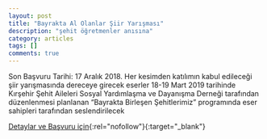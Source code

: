 ```yaml
---
layout: post
title: "Bayrakta Al Olanlar Şiir Yarışması"
description: "şehit öğretmenler anısına"
category: articles
tags: []
comments: true
---
```


Son Başvuru Tarihi: 17 Aralık 2018. 
Her kesimden katılımın kabul edileceği şiir yarışmasında dereceye girecek eserler 18-19 Mart 2019 tarihinde  Kırşehir Şehit Aileleri Sosyal Yardımlaşma ve Dayanışma Derneği tarafından düzenlenmesi planlanan “Bayrakta Birleşen Şehitlerimiz” programında eser sahipleri tarafından seslendirilecek

[Detaylar ve Başvuru için](http://www.kirsehiraktuel.com/bayrakta-al-olanlar-siir-yarismasi-duzenlenecek.html?utm_source=edebiyatyarismalari.com&utm_medium=affiliate&utm_campaign=cpc){:rel="nofollow"}{:target="_blank"}